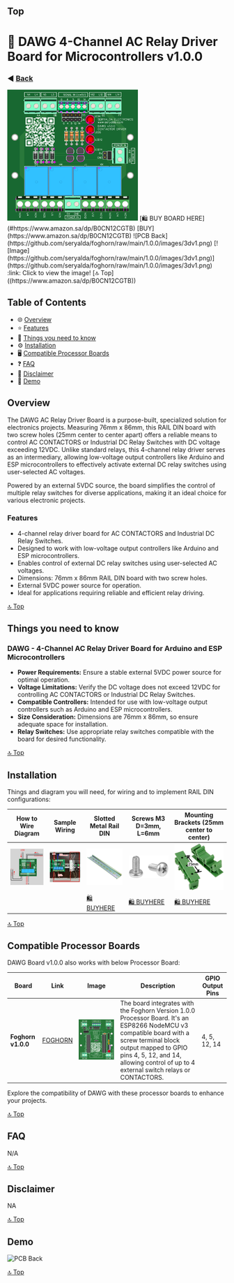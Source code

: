## Top
# 🎉 DAWG 4-Channel AC Relay Driver Board for Microcontrollers v1.0.0
### ◀️ [Back](/)
<img src="images/3dv1.png" alt="PCB Back" width="300">
[🛍️ BUY BOARD HERE](#https://www.amazon.sa/dp/B0CN12CGTB)
[BUY](https://www.amazon.sa/dp/B0CN12CGTB)
![PCB Back](https://github.com/seryalda/foghorn/raw/main/1.0.0/images/3dv1.png)
[![Image](https://github.com/seryalda/foghorn/raw/main/1.0.0/images/3dv1.png)](https://github.com/seryalda/foghorn/raw/main/1.0.0/images/3dv1.png) :link: Click to view the image!
[🔝 Top]((https://www.amazon.sa/dp/B0CN12CGTB))

<!--📷-->

## Table of Contents

- 🌐 [Overview](#overview)
- ⭐ [Features](#features)
- 🤔 [Things you need to know](#things-you-need-to-know)
- ⚙️ [Installation](#installation)
- 🖥️ [Compatible Processor Boards](#compatible-processor-boards)
- ❓ [FAQ](#faq)
- 📜 [Disclaimer](#disclaimer)
- 📝 [Demo](#demo)

## Overview

The DAWG AC Relay Driver Board is a purpose-built, specialized solution for electronics projects. Measuring 76mm x 86mm, this RAIL DIN board with two screw holes (25mm center to center apart) offers a reliable means to control AC CONTACTORS or Industrial DC Relay Switches with DC voltage exceeding 12VDC. Unlike standard relays, this 4-channel relay driver serves as an intermediary, allowing low-voltage output controllers like Arduino and ESP microcontrollers to effectively activate external DC relay switches using user-selected AC voltages.

Powered by an external 5VDC source, the board simplifies the control of multiple relay switches for diverse applications, making it an ideal choice for various electronic projects.

### Features
- 4-channel relay driver board for AC CONTACTORS and Industrial DC Relay Switches.
- Designed to work with low-voltage output controllers like Arduino and ESP microcontrollers.
- Enables control of external DC relay switches using user-selected AC voltages.
- Dimensions: 76mm x 86mm RAIL DIN board with two screw holes.
- External 5VDC power source for operation.
- Ideal for applications requiring reliable and efficient relay driving.

[🔝 Top](#top)

## Things you need to know

### DAWG - 4-Channel AC Relay Driver Board for Arduino and ESP Microcontrollers
- **Power Requirements:** Ensure a stable external 5VDC power source for optimal operation.
- **Voltage Limitations:** Verify the DC voltage does not exceed 12VDC for controlling AC CONTACTORS or Industrial DC Relay Switches.
- **Compatible Controllers:** Intended for use with low-voltage output controllers such as Arduino and ESP microcontrollers.
- **Size Consideration:** Dimensions are 76mm x 86mm, so ensure adequate space for installation.
- **Relay Switches:** Use appropriate relay switches compatible with the board for desired functionality.

[🔝 Top](#top)

## Installation

Things and diagram you will need, for wiring and to implement RAIL DIN configurations:

| How to Wire Diagram | Sample Wiring | Slotted Metal Rail DIN  | Screws M3 D=3mm, L=6mm   | Mounting Brackets (25mm center to center) |
|--------------------|--------------------------------------------|-------------------------------------------------------------------------------------------------------|--------------------------------------------------------------------------------------------------------------------------------------------------|---------------|
| <img src="images/ex1.png" alt="PCB Back" width="150"> | <img src="images/wiring2.png" alt="PCB Back" width="150"> | <img src="images/slotted-metal-rail-din1.jpg" alt="PCB Back" width="150"> | <img src="images/m3-screws1.jpg" alt="PCB Back" width="150"> | <img src="images/rail-din-mounting-bracket1.png" alt="PCB Back" width="150"> |
|||[🛍️ BUYHERE](#)|[🛍️ BUYHERE](#)|[🛍️ BUYHERE](GOOGLE.COM)|

  
[🔝 Top](#top)

## Compatible Processor Boards

DAWG Board v1.0.0 also works with below Processor Board:

| Board              | Link                                       | Image                                                                                                 | Description                                                                                                                                      | GPIO Output Pins     |
|--------------------|--------------------------------------------|-------------------------------------------------------------------------------------------------------|--------------------------------------------------------------------------------------------------------------------------------------------------|---------------|
| **Foghorn v1.0.0** | [FOGHORN](https://github.com/seryalda/foghorn) | ![PCB Back](https://github.com/seryalda/foghorn/raw/main/1.0.0/images/3dv1.png) | The board integrates with the Foghorn Version 1.0.0 Processor Board. It's an ESP8266 NodeMCU v3 compatible board with a screw terminal block output mapped to GPIO pins 4, 5, 12, and 14, allowing control of up to 4 external switch relays or CONTACTORS. | 4, 5, 12, 14 |



Explore the compatibility of DAWG with these processor boards to enhance your projects.

[🔝 Top](#top)

## FAQ

N/A

[🔝 Top](#top)

## Disclaimer

NA

[🔝 Top](#top)

## Demo

<img src="images/demo.png" alt="PCB Back" width="300">

[🔝 Top](#top)


